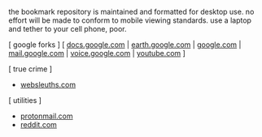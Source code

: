 the bookmark repository is maintained and formatted for desktop use. no effort will be made to conform to mobile viewing standards. use a laptop and tether to your cell phone, poor.

[ google forks ]
[ [docs.google.com](http://docs.google.com) |
[earth.google.com](http://earth.google.com/web) |
[google.com](http://www.google.com) |
[mail.google.com](http://mail.google.com) |
[voice.google.com](http://voice.google.com) |
[youtube.com](http://www.youtube.com) ]

[ true crime ]
+ [websleuths.com](http://www.websleuths.com)

[ utilities ]
+ [protonmail.com](http://www.protonmail.com)
+ [reddit.com](http://www.reddit.com)
